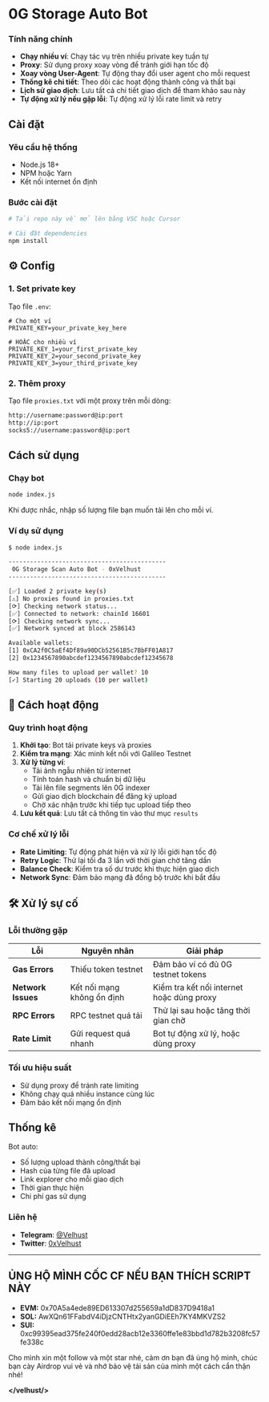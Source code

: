 # 0G Storage Auto Bot

### Tính năng chính

-  **Chạy nhiều ví**: Chạy tác vụ trên nhiều private key tuần tự
-  **Proxy**: Sử dụng proxy xoay vòng để tránh giới hạn tốc độ
-  **Xoay vòng User-Agent**: Tự động thay đổi user agent cho mỗi request
-  **Thống kê chi tiết**: Theo dõi các hoạt động thành công và thất bại
-  **Lịch sử giao dịch**: Lưu tất cả chi tiết giao dịch để tham khảo sau này
-  **Tự động xử lý nếu gặp lỗi**: Tự động xử lý lỗi rate limit và retry

##  Cài đặt

### Yêu cầu hệ thống

- Node.js 18+ 
- NPM hoặc Yarn
- Kết nối internet ổn định

### Bước cài đặt

```bash
# Tải repo này về mở lên bằng VSC hoặc Cursor

# Cài đặt dependencies
npm install
```

## ⚙️ Config

### 1. Set private key

Tạo file `.env`:

```env
# Cho một ví
PRIVATE_KEY=your_private_key_here

# HOẶC cho nhiều ví
PRIVATE_KEY_1=your_first_private_key
PRIVATE_KEY_2=your_second_private_key
PRIVATE_KEY_3=your_third_private_key
```

### 2. Thêm proxy

Tạo file `proxies.txt` với một proxy trên mỗi dòng:

```txt
http://username:password@ip:port
http://ip:port
socks5://username:password@ip:port
```

##  Cách sử dụng

### Chạy bot

```bash
node index.js
```

Khi được nhắc, nhập số lượng file bạn muốn tải lên cho mỗi ví.

### Ví dụ sử dụng

```bash
$ node index.js

--------------------------------------------
 0G Storage Scan Auto Bot - 0xVelhust
--------------------------------------------

[✅] Loaded 2 private key(s)
[⚠] No proxies found in proxies.txt
[⟳] Checking network status...
[✅] Connected to network: chainId 16601
[⟳] Checking network sync...
[✅] Network synced at block 2586143

Available wallets:
[1] 0xCA2f0C5aEf4Df89a90DCb52561B5c7BbFF01A817
[2] 0x1234567890abcdef1234567890abcdef12345678

How many files to upload per wallet? 10
[✓] Starting 20 uploads (10 per wallet)
```

## 🔧 Cách hoạt động

### Quy trình hoạt động

1. **Khởi tạo**: Bot tải private keys và proxies
2. **Kiểm tra mạng**: Xác minh kết nối với Galileo Testnet
3. **Xử lý từng ví**:
   - Tải ảnh ngẫu nhiên từ internet
   - Tính toán hash và chuẩn bị dữ liệu
   - Tải lên file segments lên 0G indexer
   - Gửi giao dịch blockchain để đăng ký upload
   - Chờ xác nhận trước khi tiếp tục upload tiếp theo
4. **Lưu kết quả**: Lưu tất cả thông tin vào thư mục `results`

### Cơ chế xử lý lỗi

- **Rate Limiting**: Tự động phát hiện và xử lý lỗi giới hạn tốc độ
- **Retry Logic**: Thử lại tối đa 3 lần với thời gian chờ tăng dần
- **Balance Check**: Kiểm tra số dư trước khi thực hiện giao dịch
- **Network Sync**: Đảm bảo mạng đã đồng bộ trước khi bắt đầu

## 🛠️ Xử lý sự cố

### Lỗi thường gặp

| Lỗi | Nguyên nhân | Giải pháp |
|-----|-------------|-----------|
| **Gas Errors** | Thiếu token testnet | Đảm bảo ví có đủ 0G testnet tokens |
| **Network Issues** | Kết nối mạng không ổn định | Kiểm tra kết nối internet hoặc dùng proxy |
| **RPC Errors** | RPC testnet quá tải | Thử lại sau hoặc tăng thời gian chờ |
| **Rate Limit** | Gửi request quá nhanh | Bot tự động xử lý, hoặc dùng proxy |

### Tối ưu hiệu suất

- Sử dụng proxy để tránh rate limiting
- Không chạy quá nhiều instance cùng lúc
- Đảm bảo kết nối mạng ổn định

##  Thống kê

Bot auto:

- Số lượng upload thành công/thất bại
- Hash của từng file đã upload
- Link explorer cho mỗi giao dịch
- Thời gian thực hiện
- Chi phí gas sử dụng


### Liên hệ

- **Telegram**: [@Velhust](https://t.me/velhust0x)
- **Twitter**: [0xVelhust](https://x.com/0xVelhust)

---

## ỦNG HỘ MÌNH CỐC CF NẾU BẠN THÍCH SCRIPT NÀY

- **EVM:** 0x70A5a4ede89ED613307d255659a1dD837D9418a1
- **SOL:** AwXQn61FFabdV4iDjzCNTHtx2yanGDiEEh7KY4MKVZS2
- **SUI:** 0xc99395ead375fe240f0edd28acb12e3360ffe1e83bbd1d782b3208fc57fe338c

Cho mình xin một follow và một star nhé, cảm ơn bạn đã ủng hộ mình, chúc bạn cày Airdrop vui vẻ và nhớ bảo vệ tải sản của mình một cách cẩn thận nhé!

**</velhust/>**

